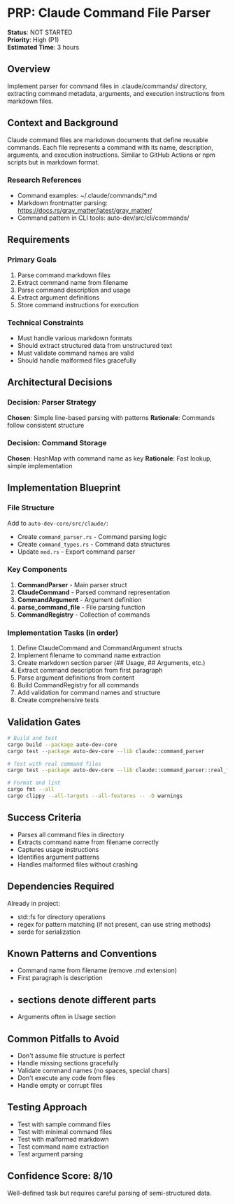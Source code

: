 # PRP: Claude Command File Parser

**Status**: NOT STARTED  
**Priority**: High (P1)  
**Estimated Time**: 3 hours

## Overview
Implement parser for command files in .claude/commands/ directory, extracting command metadata, arguments, and execution instructions from markdown files.

## Context and Background
Claude command files are markdown documents that define reusable commands. Each file represents a command with its name, description, arguments, and execution instructions. Similar to GitHub Actions or npm scripts but in markdown format.

### Research References
- Command examples: ~/.claude/commands/*.md
- Markdown frontmatter parsing: https://docs.rs/gray_matter/latest/gray_matter/
- Command pattern in CLI tools: auto-dev/src/cli/commands/

## Requirements

### Primary Goals
1. Parse command markdown files
2. Extract command name from filename
3. Parse command description and usage
4. Extract argument definitions
5. Store command instructions for execution

### Technical Constraints
- Must handle various markdown formats
- Should extract structured data from unstructured text
- Must validate command names are valid
- Should handle malformed files gracefully

## Architectural Decisions

### Decision: Parser Strategy
**Chosen**: Simple line-based parsing with patterns
**Rationale**: Commands follow consistent structure

### Decision: Command Storage
**Chosen**: HashMap with command name as key
**Rationale**: Fast lookup, simple implementation

## Implementation Blueprint

### File Structure
Add to `auto-dev-core/src/claude/`:
- Create `command_parser.rs` - Command parsing logic
- Create `command_types.rs` - Command data structures
- Update `mod.rs` - Export command parser

### Key Components
1. **CommandParser** - Main parser struct
2. **ClaudeCommand** - Parsed command representation
3. **CommandArgument** - Argument definition
4. **parse_command_file** - File parsing function
5. **CommandRegistry** - Collection of commands

### Implementation Tasks (in order)
1. Define ClaudeCommand and CommandArgument structs
2. Implement filename to command name extraction
3. Create markdown section parser (## Usage, ## Arguments, etc.)
4. Extract command description from first paragraph
5. Parse argument definitions from content
6. Build CommandRegistry for all commands
7. Add validation for command names and structure
8. Create comprehensive tests

## Validation Gates

```bash
# Build and test
cargo build --package auto-dev-core
cargo test --package auto-dev-core --lib claude::command_parser

# Test with real command files
cargo test --package auto-dev-core --lib claude::command_parser::real_files -- --ignored

# Format and lint
cargo fmt --all
cargo clippy --all-targets --all-features -- -D warnings
```

## Success Criteria
- Parses all command files in directory
- Extracts command name from filename correctly
- Captures usage instructions
- Identifies argument patterns
- Handles malformed files without crashing

## Dependencies Required
Already in project:
- std::fs for directory operations
- regex for pattern matching (if not present, can use string methods)
- serde for serialization

## Known Patterns and Conventions
- Command name from filename (remove .md extension)
- First paragraph is description
- ## sections denote different parts
- Arguments often in Usage section

## Common Pitfalls to Avoid
- Don't assume file structure is perfect
- Handle missing sections gracefully
- Validate command names (no spaces, special chars)
- Don't execute any code from files
- Handle empty or corrupt files

## Testing Approach
- Test with sample command files
- Test with minimal command files
- Test with malformed markdown
- Test command name extraction
- Test argument parsing

## Confidence Score: 8/10
Well-defined task but requires careful parsing of semi-structured data.